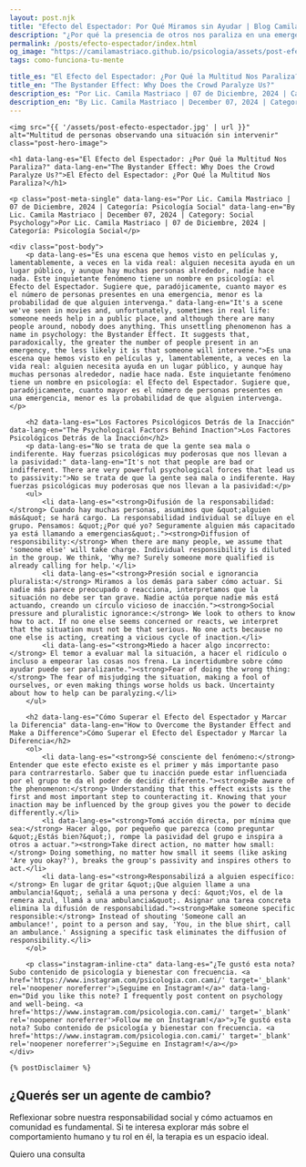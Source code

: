 ```yaml
---
layout: post.njk
title: "Efecto del Espectador: Por Qué Miramos sin Ayudar | Blog Camila Mastriaco"
description: "¿Por qué la presencia de otros nos paraliza en una emergencia? Descubrí el Efecto del Espectador y cómo la difusión de responsabilidad nos impide actuar."
permalink: /posts/efecto-espectador/index.html
og_image: "https://camilamastriaco.github.io/psicologia/assets/post-efecto-espectador.jpg"
tags: como-funciona-tu-mente

title_es: "El Efecto del Espectador: ¿Por Qué la Multitud Nos Paraliza?"
title_en: "The Bystander Effect: Why Does the Crowd Paralyze Us?"
description_es: "Por Lic. Camila Mastriaco | 07 de Diciembre, 2024 | Categoría: Psicología Social"
description_en: "By Lic. Camila Mastriaco | December 07, 2024 | Category: Social Psychology"
---
```





    <img src="{{ '/assets/post-efecto-espectador.jpg' | url }}" alt="Multitud de personas observando una situación sin intervenir" class="post-hero-image">
    
    <h1 data-lang-es="El Efecto del Espectador: ¿Por Qué la Multitud Nos Paraliza?" data-lang-en="The Bystander Effect: Why Does the Crowd Paralyze Us?">El Efecto del Espectador: ¿Por Qué la Multitud Nos Paraliza?</h1>
<div id="share-buttons-container"></div>

    <p class="post-meta-single" data-lang-es="Por Lic. Camila Mastriaco | 07 de Diciembre, 2024 | Categoría: Psicología Social" data-lang-en="By Lic. Camila Mastriaco | December 07, 2024 | Category: Social Psychology">Por Lic. Camila Mastriaco | 07 de Diciembre, 2024 | Categoría: Psicología Social</p>
    
    <div class="post-body">
        <p data-lang-es="Es una escena que hemos visto en películas y, lamentablemente, a veces en la vida real: alguien necesita ayuda en un lugar público, y aunque hay muchas personas alrededor, nadie hace nada. Este inquietante fenómeno tiene un nombre en psicología: el Efecto del Espectador. Sugiere que, paradójicamente, cuanto mayor es el número de personas presentes en una emergencia, menor es la probabilidad de que alguien intervenga." data-lang-en="It's a scene we've seen in movies and, unfortunately, sometimes in real life: someone needs help in a public place, and although there are many people around, nobody does anything. This unsettling phenomenon has a name in psychology: the Bystander Effect. It suggests that, paradoxically, the greater the number of people present in an emergency, the less likely it is that someone will intervene.">Es una escena que hemos visto en películas y, lamentablemente, a veces en la vida real: alguien necesita ayuda en un lugar público, y aunque hay muchas personas alrededor, nadie hace nada. Este inquietante fenómeno tiene un nombre en psicología: el Efecto del Espectador. Sugiere que, paradójicamente, cuanto mayor es el número de personas presentes en una emergencia, menor es la probabilidad de que alguien intervenga.</p>

        <h2 data-lang-es="Los Factores Psicológicos Detrás de la Inacción" data-lang-en="The Psychological Factors Behind Inaction">Los Factores Psicológicos Detrás de la Inacción</h2>
        <p data-lang-es="No se trata de que la gente sea mala o indiferente. Hay fuerzas psicológicas muy poderosas que nos llevan a la pasividad:" data-lang-en="It's not that people are bad or indifferent. There are very powerful psychological forces that lead us to passivity:">No se trata de que la gente sea mala o indiferente. Hay fuerzas psicológicas muy poderosas que nos llevan a la pasividad:</p>
        <ul>
            <li data-lang-es="<strong>Difusión de la responsabilidad:</strong> Cuando hay muchas personas, asumimos que &quot;alguien más&quot; se hará cargo. La responsabilidad individual se diluye en el grupo. Pensamos: &quot;¿Por qué yo? Seguramente alguien más capacitado ya está llamando a emergencias&quot;."><strong>Diffusion of responsibility:</strong> When there are many people, we assume that 'someone else' will take charge. Individual responsibility is diluted in the group. We think, 'Why me? Surely someone more qualified is already calling for help.'</li>
            <li data-lang-es="<strong>Presión social e ignorancia pluralista:</strong> Miramos a los demás para saber cómo actuar. Si nadie más parece preocupado o reacciona, interpretamos que la situación no debe ser tan grave. Nadie actúa porque nadie más está actuando, creando un círculo vicioso de inacción."><strong>Social pressure and pluralistic ignorance:</strong> We look to others to know how to act. If no one else seems concerned or reacts, we interpret that the situation must not be that serious. No one acts because no one else is acting, creating a vicious cycle of inaction.</li>
            <li data-lang-es="<strong>Miedo a hacer algo incorrecto:</strong> El temor a evaluar mal la situación, a hacer el ridículo o incluso a empeorar las cosas nos frena. La incertidumbre sobre cómo ayudar puede ser paralizante."><strong>Fear of doing the wrong thing:</strong> The fear of misjudging the situation, making a fool of ourselves, or even making things worse holds us back. Uncertainty about how to help can be paralyzing.</li>
        </ul>

        <h2 data-lang-es="Cómo Superar el Efecto del Espectador y Marcar la Diferencia" data-lang-en="How to Overcome the Bystander Effect and Make a Difference">Cómo Superar el Efecto del Espectador y Marcar la Diferencia</h2>
        <ol>
            <li data-lang-es="<strong>Sé consciente del fenómeno:</strong> Entender que este efecto existe es el primer y más importante paso para contrarrestarlo. Saber que tu inacción puede estar influenciada por el grupo te da el poder de decidir diferente."><strong>Be aware of the phenomenon:</strong> Understanding that this effect exists is the first and most important step to counteracting it. Knowing that your inaction may be influenced by the group gives you the power to decide differently.</li>
            <li data-lang-es="<strong>Tomá acción directa, por mínima que sea:</strong> Hacer algo, por pequeño que parezca (como preguntar &quot;¿Estás bien?&quot;), rompe la pasividad del grupo e inspira a otros a actuar."><strong>Take direct action, no matter how small:</strong> Doing something, no matter how small it seems (like asking 'Are you okay?'), breaks the group's passivity and inspires others to act.</li>
            <li data-lang-es="<strong>Responsabilizá a alguien específico:</strong> En lugar de gritar &quot;¡Que alguien llame a una ambulancia!&quot;, señalá a una persona y decí: &quot;Vos, el de la remera azul, llamá a una ambulancia&quot;. Asignar una tarea concreta elimina la difusión de responsabilidad."><strong>Make someone specific responsible:</strong> Instead of shouting 'Someone call an ambulance!', point to a person and say, 'You, in the blue shirt, call an ambulance.' Assigning a specific task eliminates the diffusion of responsibility.</li>
        </ol>
        
        <p class="instagram-inline-cta" data-lang-es="¿Te gustó esta nota? Subo contenido de psicología y bienestar con frecuencia. <a href='https://www.instagram.com/psicologia.con.cami/' target='_blank' rel='noopener noreferrer'>¡Seguime en Instagram!</a>" data-lang-en="Did you like this note? I frequently post content on psychology and well-being. <a href='https://www.instagram.com/psicologia.con.cami/' target='_blank' rel='noopener noreferrer'>Follow me on Instagram!</a>">¿Te gustó esta nota? Subo contenido de psicología y bienestar con frecuencia. <a href='https://www.instagram.com/psicologia.con.cami/' target='_blank' rel='noopener noreferrer'>¡Seguime en Instagram!</a></p>
    </div>
    
    {% postDisclaimer %}

<section id="cta-post" class="no-padding-bottom" class="animate-on-scroll">
        <h2 data-lang-es="¿Querés ser un agente de cambio?" data-lang-en="Do you want to be an agent of change?">¿Querés ser un agente de cambio?</h2>
        <p data-lang-es="Reflexionar sobre nuestra responsabilidad social y cómo actuamos en comunidad es fundamental. Si te interesa explorar más sobre el comportamiento humano y tu rol en él, la terapia es un espacio ideal." data-lang-en="Reflecting on our social responsibility and how we act in a community is fundamental. If you are interested in exploring more about human behavior and your role in it, therapy is an ideal space.">Reflexionar sobre nuestra responsabilidad social y cómo actuamos en comunidad es fundamental. Si te interesa explorar más sobre el comportamiento humano y tu rol en él, la terapia es un espacio ideal.</p>
        <a 
            class="btn whatsapp-trigger" 
            data-location="post_espectador_cta" 
            target="_blank" 
            rel="noopener noreferrer" 
            data-lang-es="Quiero una consulta" 
            data-lang-en="I want a consultation" 
            data-whatsapp-es="Hola Camila, leí tu nota sobre el Efecto del Espectador y me gustaría conversar más sobre estos temas en las sesiones." 
            data-whatsapp-en="Hi Camila, I read your note about the Bystander Effect and I would like to discuss these topics more in the sessions." 
        >Quiero una consulta</a>
    </section>